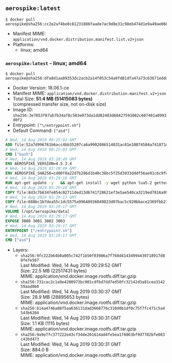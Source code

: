 ## `aerospike:latest`

```console
$ docker pull aerospike@sha256:cc2e2af4be0c81231886faade7ac9d8e31c98eb474d1e9a49ae068a24eef829d
```

-	Manifest MIME: `application/vnd.docker.distribution.manifest.list.v2+json`
-	Platforms:
	-	linux; amd64

### `aerospike:latest` - linux; amd64

```console
$ docker pull aerospike@sha256:dfa8d1aa09353dc2acb2a14f053c54a9fd81dfa47a73c63671edda4c704ef10e
```

-	Docker Version: 18.06.1-ce
-	Manifest MIME: `application/vnd.docker.distribution.manifest.v2+json`
-	Total Size: **51.4 MB (51415083 bytes)**  
	(compressed transfer size, not on-disk size)
-	Image ID: `sha256:3e7053f87ab7b34af8c583e073da1dd82403d68427591082c607481a0993d0f2`
-	Entrypoint: `["\/entrypoint.sh"]`
-	Default Command: `["asd"]`

```dockerfile
# Wed, 14 Aug 2019 00:25:01 GMT
ADD file:52a7d996761b6acc4bb35207ca6a9902086514831ac81e10874584a741871d22 in / 
# Wed, 14 Aug 2019 00:25:02 GMT
CMD ["bash"]
# Wed, 14 Aug 2019 03:28:49 GMT
ENV AEROSPIKE_VERSION=4.5.3.4
# Wed, 14 Aug 2019 03:28:49 GMT
ENV AEROSPIKE_SHA256=cd00f8a22d7b286d1b40c38bc5f25d3933dddf56ae91c6c9fd0127d343cc68cb
# Wed, 14 Aug 2019 03:29:16 GMT
RUN apt-get update -y   && apt-get install -y wget python lua5.2 gettext-base   && wget "https://www.aerospike.com/artifacts/aerospike-server-community/${AEROSPIKE_VERSION}/aerospike-server-community-${AEROSPIKE_VERSION}-debian9.tgz" -O aerospike-server.tgz   && echo "$AEROSPIKE_SHA256 *aerospike-server.tgz" | sha256sum -c -   && mkdir aerospike   && tar xzf aerospike-server.tgz --strip-components=1 -C aerospike   && dpkg -i aerospike/aerospike-server-*.deb   && dpkg -i aerospike/aerospike-tools-*.deb   && mkdir -p /var/log/aerospike/   && mkdir -p /var/run/aerospike/   && rm -rf aerospike-server.tgz aerospike /var/lib/apt/lists/*   && rm -rf /opt/aerospike/lib/java   && dpkg -r wget ca-certificates openssl xz-utils  && dpkg --purge wget ca-certificates openssl xz-utils  && apt-get purge -y   && apt autoremove -y
# Wed, 14 Aug 2019 03:29:16 GMT
COPY file:8d3c7b634fe854c02711ded13d6741f28621ef3e5ae540ca3219ed7816a992ab in /etc/aerospike/aerospike.template.conf 
# Wed, 14 Aug 2019 03:29:17 GMT
COPY file:688bc1b7dea55c1dc5575a99640936049823d07bac5c920bbace2369fbb27428 in /entrypoint.sh 
# Wed, 14 Aug 2019 03:29:17 GMT
VOLUME [/opt/aerospike/data]
# Wed, 14 Aug 2019 03:29:17 GMT
EXPOSE 3000 3001 3002 3003
# Wed, 14 Aug 2019 03:29:17 GMT
ENTRYPOINT ["/entrypoint.sh"]
# Wed, 14 Aug 2019 03:29:17 GMT
CMD ["asd"]
```

-	Layers:
	-	`sha256:9fc222b64b0a005c742f1b50f03986a7f768d41434994430718917d88fefe567`  
		Last Modified: Wed, 14 Aug 2019 00:29:52 GMT  
		Size: 22.5 MB (22517431 bytes)  
		MIME: application/vnd.docker.image.rootfs.diff.tar.gzip
	-	`sha256:731cac2c1a9e4200973bc901cdfbd7dd7ed50fc32142d3a81cea314259aad860`  
		Last Modified: Wed, 14 Aug 2019 03:30:37 GMT  
		Size: 28.9 MB (28895653 bytes)  
		MIME: application/vnd.docker.image.rootfs.diff.tar.gzip
	-	`sha256:614a4746a88f5aa636131dad3668776c310d0b1df0c75f7fc471c5a4543b6204`  
		Last Modified: Wed, 14 Aug 2019 03:30:31 GMT  
		Size: 1.1 KB (1115 bytes)  
		MIME: application/vnd.docker.image.rootfs.diff.tar.gzip
	-	`sha256:9a9e7fc377222e43cf34de201614ad4fe5ea1f6063bf9d7782bfe083c42bd473`  
		Last Modified: Wed, 14 Aug 2019 03:30:31 GMT  
		Size: 884.0 B  
		MIME: application/vnd.docker.image.rootfs.diff.tar.gzip
